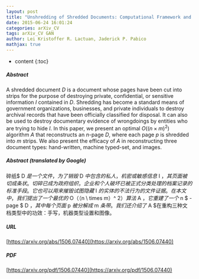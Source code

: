 ```yaml
---
layout: post
title: "Unshredding of Shredded Documents: Computational Framework and Implementation"
date: 2015-06-24 16:01:24
categories: arXiv_CV
tags: arXiv_CV GAN
author: Lei Kristoffer R. Lactuan, Jaderick P. Pabico
mathjax: true
---
```


* content
{:toc}

##### Abstract
A shredded document $D$ is a document whose pages have been cut into strips for the purpose of destroying private, confidential, or sensitive information $I$ contained in $D$. Shredding has become a standard means of government organizations, businesses, and private individuals to destroy archival records that have been officially classified for disposal. It can also be used to destroy documentary evidence of wrongdoings by entities who are trying to hide $I$. In this paper, we present an optimal $O((n\times m)^2)$ algorithm $A$ that reconstructs an $n$-page $D$, where each page $p$ is shredded into $m$ strips. We also present the efficacy of $A$ in reconstructing three document types: hand-written, machine typed-set, and images.

##### Abstract (translated by Google)
碎纸$ D $是一个文件，为了销毁$ D $中包含的私人，机密或敏感信息$ I $，其页面被切成条状。切碎已成为政府组织，企业和个人破坏已被正式分类处理的档案记录的标准手段。它也可以用来摧毁试图隐藏$ I $的实体的不法行为的文件证据。在本文中，我们提出了一个最优的$ O（（n \ times m）^ 2）$算法$ A $，它重建了一个$ n $ -page $ D $，其中每个页面$ p $被分解成$ m $条带。我们还介绍了$ A $在重构三种文档类型中的功效：手写，机器类型设置和图像。

##### URL
[https://arxiv.org/abs/1506.07440](https://arxiv.org/abs/1506.07440)

##### PDF
[https://arxiv.org/pdf/1506.07440](https://arxiv.org/pdf/1506.07440)

